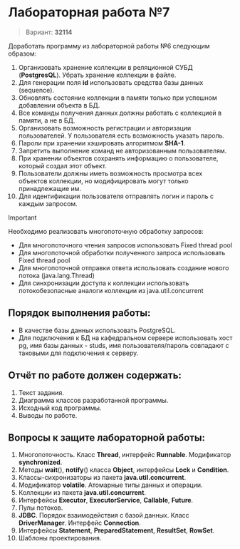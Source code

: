 # Лабораторная работа №7

> Вариант: **32114**

Доработать программу из лабораторной работы №6 следующим образом:
1. Организовать хранение коллекции в реляционной СУБД (**PostgresQL**). Убрать хранение коллекции в файле.
2. Для генерации поля **id** использовать средства базы данных (sequence).
3. Обновлять состояние коллекции в памяти только при успешном добавлении объекта в БД.
4. Все команды получения данных должны работать с коллекцией в памяти, а не в БД.
5. Организовать возможность регистрации и авторизации пользователей. У пользователя есть возможность указать пароль.
6. Пароли при хранении хэшировать алгоритмом **SHA-1**.
7. Запретить выполнение команд не авторизованным пользователям.
8. При хранении объектов сохранять информацию о пользователе, который создал этот объект.
9. Пользователи должны иметь возможность просмотра всех объектов коллекции, но модифицировать могут только принадлежащие им.
10. Для идентификации пользователя отправлять логин и пароль с каждым запросом.


> [!IMPORTANT] 
> Необходимо реализовать многопоточную обработку запросов:
> - Для многопоточного чтения запросов использовать Fixed thread pool
> - Для многопоточной обработки полученного запроса использовать Fixed thread pool
> - Для многопоточной отправки ответа использовать создание нового потока (java.lang.Thread)
> - Для синхронизации доступа к коллекции использовать потокобезопасные аналоги коллекции из java.util.concurrent


## Порядок выполнения работы:
- В качестве базы данных использовать PostgreSQL.
- Для подключения к БД на кафедральном сервере использовать хост pg, имя базы данных - studs, имя пользователя/пароль совпадают с таковыми для подключения к серверу.


## Отчёт по работе должен содержать:
1. Текст задания.
2. Диаграмма классов разработанной программы.
3. Исходный код программы.
4. Выводы по работе.


## Вопросы к защите лабораторной работы:
1. Многопоточность. Класс **Thread**, интерфейс **Runnable**. Модификатор **synchronized**.
2. Методы **wait**(), **notify**() класса **Object**, интерфейсы **Lock** и **Condition**.
3. Классы-сихронизаторы из пакета **java.util.concurrent**.
4. Модификатор **volatile**. Атомарные типы данных и операции.
5. Коллекции из пакета **java.util.concurrent**.
6. Интерфейсы **Executor**, **ExecutorService**, **Callable**, **Future**.
7. Пулы потоков.
8. **JDBC**. Порядок взаимодействия с базой данных. Класс **DriverManager**. Интерфейс **Connection**.
9. Интерфейсы **Statement**, **PreparedStatement**, **ResultSet**, **RowSet**.
10. Шаблоны проектирования.